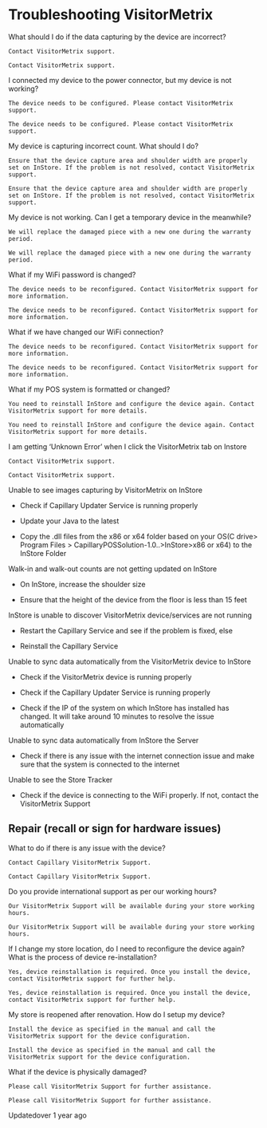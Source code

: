 # Troubleshooting VisitorMetrix

What should I do if the data capturing by the device are incorrect?

`Contact VisitorMetrix support.`

`Contact VisitorMetrix support.`

I connected my device to the power connector, but my device is not working?

```
The device needs to be configured. Please contact VisitorMetrix support.
```

```
The device needs to be configured. Please contact VisitorMetrix support.
```

My device is capturing incorrect count. What should I do?

```
Ensure that the device capture area and shoulder width are properly set on InStore. If the problem is not resolved, contact VisitorMetrix support.
```

```
Ensure that the device capture area and shoulder width are properly set on InStore. If the problem is not resolved, contact VisitorMetrix support.
```

My device is not working. Can I get a temporary device in the meanwhile?

```
We will replace the damaged piece with a new one during the warranty period.
```

```
We will replace the damaged piece with a new one during the warranty period.
```

What if my WiFi password is changed?

```
The device needs to be reconfigured. Contact VisitorMetrix support for more information.
```

```
The device needs to be reconfigured. Contact VisitorMetrix support for more information.
```

What if we have changed our WiFi connection?

```
The device needs to be reconfigured. Contact VisitorMetrix support for more information.
```

```
The device needs to be reconfigured. Contact VisitorMetrix support for more information.
```

What if my POS system is formatted or changed?

```
You need to reinstall InStore and configure the device again. Contact VisitorMetrix support for more details.
```

```
You need to reinstall InStore and configure the device again. Contact VisitorMetrix support for more details.
```

I am getting ‘Unknown Error’ when I click the VisitorMetrix tab on Instore

`Contact VisitorMetrix support.`

`Contact VisitorMetrix support.`

Unable to see images capturing by VisitorMetrix on InStore

- Check if Capillary Updater Service is running properly

- Update your Java to the latest

- Copy the .dll files from the x86 or x64 folder based on your OS(C drive> Program Files > CapillaryPOSSolution-1.0..>InStore>x86 or x64) to the InStore Folder

Walk-in and walk-out counts are not getting updated on InStore

- On InStore, increase the shoulder size

- Ensure that the height of the device from the floor is less than 15 feet

InStore is unable to discover VisitorMetrix device/services are not running

- Restart the Capillary Service and see if the problem is fixed, else

- Reinstall the Capillary Service

Unable to sync data automatically from the VisitorMetrix device to InStore

- Check if the VisitorMetrix device is running properly

- Check if the Capillary Updater Service is running properly

- Check if the IP of the system on which InStore has installed has changed. It will take around 10 minutes to resolve the issue automatically

Unable to sync data automatically from InStore the Server

- Check if there is any issue with the internet connection issue and make sure that the system is connected to the internet

Unable to see the Store Tracker

- Check if the device is connecting to the WiFi properly. If not, contact the VisitorMetrix Support

## Repair (recall or sign for hardware issues)

What to do if there is any issue with the device?

`Contact Capillary VisitorMetrix Support.`

`Contact Capillary VisitorMetrix Support.`

Do you provide international support as per our working hours?

```
Our VisitorMetrix Support will be available during your store working hours.
```

```
Our VisitorMetrix Support will be available during your store working hours.
```

If I change my store location, do I need to reconfigure the device again? What is the process of device re-installation?

```
Yes, device reinstallation is required. Once you install the device, contact VisitorMetrix support for further help.
```

```
Yes, device reinstallation is required. Once you install the device, contact VisitorMetrix support for further help.
```

My store is reopened after renovation. How do I setup my device?

```
Install the device as specified in the manual and call the VisitorMetrix support for the device configuration.
```

```
Install the device as specified in the manual and call the VisitorMetrix support for the device configuration.
```

What if the device is physically damaged?

```
Please call VisitorMetrix Support for further assistance.
```

```
Please call VisitorMetrix Support for further assistance.
```

Updatedover 1 year ago